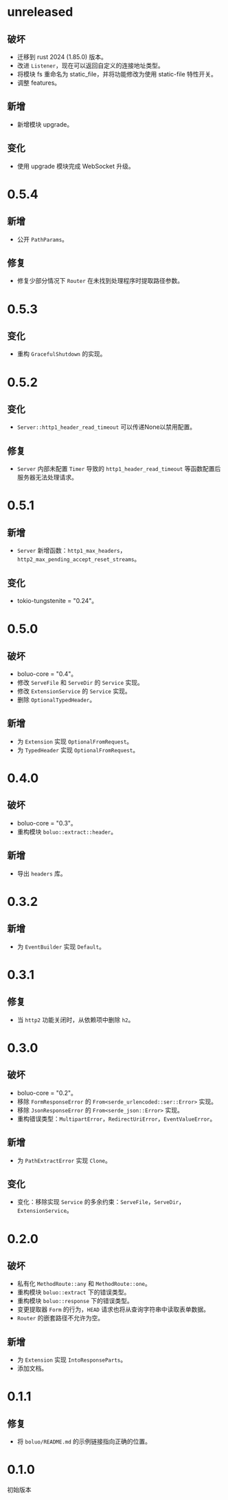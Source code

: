 # unreleased

## 破坏

- 迁移到 rust 2024 (1.85.0) 版本。
- 改进 `Listener`，现在可以返回自定义的连接地址类型。
- 将模块 fs 重命名为 static_file，并将功能修改为使用 static-file 特性开关。
- 调整 features。

## 新增

- 新增模块 upgrade。

## 变化

- 使用 upgrade 模块完成 WebSocket 升级。

# 0.5.4

## 新增

- 公开 `PathParams`。

## 修复

- 修复少部分情况下 `Router` 在未找到处理程序时提取路径参数。

# 0.5.3

## 变化

- 重构 `GracefulShutdown` 的实现。

# 0.5.2

## 变化

- `Server::http1_header_read_timeout` 可以传递None以禁用配置。

## 修复

- `Server` 内部未配置 `Timer` 导致的 `http1_header_read_timeout` 等函数配置后服务器无法处理请求。

# 0.5.1

## 新增

- `Server` 新增函数：`http1_max_headers`，`http2_max_pending_accept_reset_streams`。

## 变化

- tokio-tungstenite = "0.24"。

# 0.5.0

## 破坏

- boluo-core = "0.4"。
- 修改 `ServeFile` 和 `ServeDir` 的 `Service` 实现。
- 修改 `ExtensionService` 的 `Service` 实现。
- 删除 `OptionalTypedHeader`。

## 新增

- 为 `Extension` 实现 `OptionalFromRequest`。
- 为 `TypedHeader` 实现 `OptionalFromRequest`。

# 0.4.0

## 破坏

- boluo-core = "0.3"。
- 重构模块 `boluo::extract::header`。

## 新增

- 导出 `headers` 库。

# 0.3.2

## 新增

- 为 `EventBuilder` 实现 `Default`。

# 0.3.1

## 修复

- 当 `http2` 功能关闭时，从依赖项中删除 `h2`。

# 0.3.0

## 破坏

- boluo-core = "0.2"。
- 移除 `FormResponseError` 的 `From<serde_urlencoded::ser::Error>` 实现。
- 移除 `JsonResponseError` 的 `From<serde_json::Error>` 实现。
- 重构错误类型：`MultipartError`，`RedirectUriError`，`EventValueError`。

## 新增

- 为 `PathExtractError` 实现 `Clone`。

## 变化

- 变化：移除实现 `Service` 的多余约束：`ServeFile`，`ServeDir`，`ExtensionService`。

# 0.2.0

## 破坏

- 私有化 `MethodRoute::any` 和 `MethodRoute::one`。
- 重构模块 `boluo::extract` 下的错误类型。
- 重构模块 `boluo::response` 下的错误类型。
- 变更提取器 `Form` 的行为，`HEAD` 请求也将从查询字符串中读取表单数据。
- `Router` 的嵌套路径不允许为空。

## 新增

- 为 `Extension` 实现 `IntoResponseParts`。
- 添加文档。

# 0.1.1

## 修复

- 将 `boluo/README.md` 的示例链接指向正确的位置。

# 0.1.0

初始版本